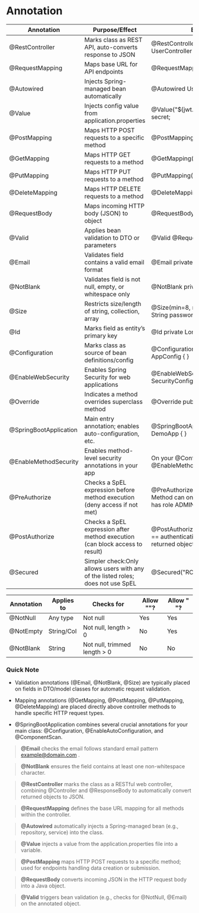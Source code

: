 # Annotation

| Annotation| Purpose/Effect                                                             | 	Example                                                                                                 |
| ---------- |----------------------------------------------------------------------------|----------------------------------------------------------------------------------------------------------|
|@RestController| 	Marks class as REST API, auto-converts response to JSON	                  | @RestController public class UserController { }                                                          |
|@RequestMapping| 	Maps base URL for API endpoints	                                          | @RequestMapping("/users")                                                                                |
|@Autowired| 	Injects Spring-managed bean automatically| 	@Autowired UserRepository repo;                                                                         |
|@Value |	Injects config value from application.properties| 	@Value("${jwt.secret}") String secret;                                                                  |
|@PostMapping|	Maps HTTP POST requests to a specific method | 	@PostMapping("/login")                                                                                  |
|@GetMapping |	Maps HTTP GET requests to a method | 	@GetMapping("/profile")                                                                                 |
|@PutMapping |	Maps HTTP PUT requests to a method | 	@PutMapping("/edit")                                                                                    |
|@DeleteMapping |	Maps HTTP DELETE requests to a method| 	@DeleteMapping("/delete")                                                                               |
|@RequestBody|	Maps incoming HTTP body (JSON) to object| 	@RequestBody UserDTO dto                                                                                |
|@Valid |	Applies bean validation to DTO or parameters| 	@Valid @RequestBody UserDTO dto                                                                         |
|@Email |	Validates field contains a valid email format| 	@Email private String email;                                                                            |
|@NotBlank	|Validates field is not null, empty, or whitespace only| 	@NotBlank private String password;                                                                      |
|@Size|	Restricts size/length of string, collection, array| 	@Size(min=8, max=20) private String password;                                                           |
|@Id	|Marks field as entity’s primary key| 	@Id private Long id;                                                                                    |
|@Configuration |	Marks class as source of bean definitions/config | 	@Configuration public class AppConfig { }                                                               |
|@EnableWebSecurity	|Enables Spring Security for web applications| 	@EnableWebSecurity public class SecurityConfig { }                                                      |
|@Override |	Indicates a method overrides superclass method| 	@Override public void run() { }                                                                         |
|@SpringBootApplication |	Main entry annotation; enables auto-configuration, etc.| 	@SpringBootApplication public class DemoApp { }                                                         |
 |@EnableMethodSecurity | Enables method-level security annotations in your app | On your @Configuration class: @EnableMethodSecurity                                                      |
| @PreAuthorize	| Checks a SpEL expression before method execution (deny access if not met) | 	@PreAuthorize("hasRole('ADMIN')") Method can only be called if the user has role ADMIN.                 |
| @PostAuthorize |	Checks a SpEL expression after method execution (can block access to result) | 	@PostAuthorize("returnObject.owner == authentication.name") (Allow if returned object is owned by user) |
 | @Secured	| Simpler check:Only allows users with any of the listed roles; does not use SpEL | 	@Secured("ROLE_ADMIN")                                                                                  |



|Annotation	| Applies to	| Checks for	| Allow ""?	 |Allow " "? |
| ---------- | ------------- | ---------------- | ------------- | ------------ | 
| @NotNull	| Any type	 | Not null	| Yes	| Yes |
| @NotEmpty	| String/Col	| Not null, length > 0	| No	| Yes |
| @NotBlank	| String	   | Not null, trimmed length > 0  | 	No	| No    |


### Quick Note
- Validation annotations (@Email, @NotBlank, @Size) are typically placed on fields in DTO/model classes for automatic request validation.

- Mapping annotations (@GetMapping, @PostMapping, @PutMapping, @DeleteMapping) are placed directly above controller methods to handle specific HTTP request types.

- @SpringBootApplication combines several crucial annotations for your main class: @Configuration, @EnableAutoConfiguration, and @ComponentScan.



> **@Email** checks the email follows standard email pattern example@domain.com .

> **@NotBlank** ensures the field contains at least one non-whitespace character.

> **@RestController** marks the class as a RESTful web controller, combining @Controller and @ResponseBody to automatically convert returned objects to JSON.

> **@RequestMapping** defines the base URL mapping for all methods within the controller.

> **@Autowired** automatically injects a Spring-managed bean (e.g., repository, service) into the class.

> **@Value** injects a value from the application.properties file into a variable.

> **@PostMapping** maps HTTP POST requests to a specific method; used for endpoints handling data creation or submission.

> **@RequestBody** converts incoming JSON in the HTTP request body into a Java object.

> **@Valid** triggers bean validation (e.g., checks for @NotNull, @Email) on the annotated object.